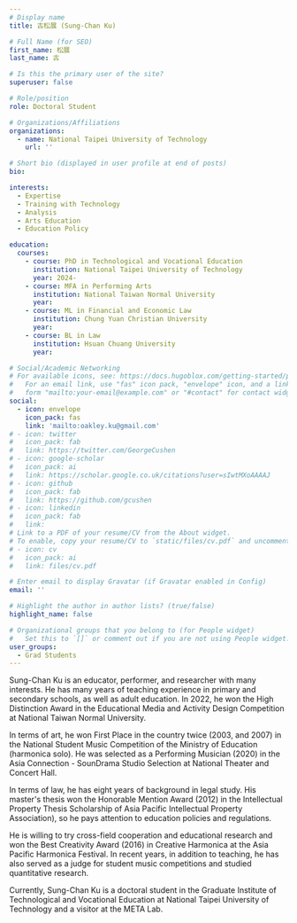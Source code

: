 ```yaml
---
# Display name
title: 古松展 (Sung-Chan Ku)

# Full Name (for SEO)
first_name: 松展
last_name: 古

# Is this the primary user of the site?
superuser: false

# Role/position
role: Doctoral Student

# Organizations/Affiliations
organizations:
  - name: National Taipei University of Technology
    url: ''

# Short bio (displayed in user profile at end of posts)
bio:

interests:
  - Expertise
  - Training with Technology
  - Analysis
  - Arts Education
  - Education Policy

education:
  courses:
    - course: PhD in Technological and Vocational Education
      institution: National Taipei University of Technology
      year: 2024-
    - course: MFA in Performing Arts
      institution: National Taiwan Normal University
      year:
    - course: ML in Financial and Economic Law
      institution: Chung Yuan Christian University
      year:
    - course: BL in Law
      institution: Hsuan Chuang University
      year:

# Social/Academic Networking
# For available icons, see: https://docs.hugoblox.com/getting-started/page-builder/#icons
#   For an email link, use "fas" icon pack, "envelope" icon, and a link in the
#   form "mailto:your-email@example.com" or "#contact" for contact widget.
social:
  - icon: envelope
    icon_pack: fas
    link: 'mailto:oakley.ku@gmail.com'
# - icon: twitter
#   icon_pack: fab
#   link: https://twitter.com/GeorgeCushen
# - icon: google-scholar
#   icon_pack: ai
#   link: https://scholar.google.co.uk/citations?user=sIwtMXoAAAAJ
# - icon: github
#   icon_pack: fab
#   link: https://github.com/gcushen
# - icon: linkedin
#   icon_pack: fab
#   link: 
# Link to a PDF of your resume/CV from the About widget.
# To enable, copy your resume/CV to `static/files/cv.pdf` and uncomment the lines below.
# - icon: cv
#   icon_pack: ai
#   link: files/cv.pdf

# Enter email to display Gravatar (if Gravatar enabled in Config)
email: ''

# Highlight the author in author lists? (true/false)
highlight_name: false

# Organizational groups that you belong to (for People widget)
#   Set this to `[]` or comment out if you are not using People widget.
user_groups:
  - Grad Students
---
```


Sung-Chan Ku is an educator, performer, and researcher with many interests. He has many years of teaching experience in primary and secondary schools, as well as adult education. In 2022, he won the High Distinction Award in the Educational Media and Activity Design Competition at National Taiwan Normal University.

In terms of art, he won First Place in the country twice (2003, and 2007) in the National Student Music Competition of the Ministry of Education (harmonica solo). He was selected as a Performing Musician (2020) in the Asia Connection - SounDrama Studio Selection at National Theater and Concert Hall.

In terms of law, he has eight years of background in legal study. His master's thesis won the Honorable Mention Award (2012) in the Intellectual Property Thesis Scholarship of Asia Pacific Intellectual Property Association), so he pays attention to education policies and regulations.

He is willing to try cross-field cooperation and educational research and won the Best Creativity Award (2016) in Creative Harmonica at the Asia Pacific Harmonica Festival. In recent years, in addition to teaching, he has also served as a judge for student music competitions and studied quantitative research.

Currently, Sung-Chan Ku  is a doctoral student in the Graduate Institute of Technological and Vocational Education at National Taipei University of Technology and a visitor at the META Lab.